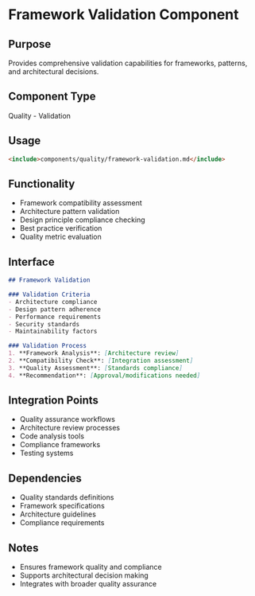 # Framework Validation Component

## Purpose
Provides comprehensive validation capabilities for frameworks, patterns, and architectural decisions.

## Component Type
Quality - Validation

## Usage
```markdown
<include>components/quality/framework-validation.md</include>
```

## Functionality
- Framework compatibility assessment
- Architecture pattern validation
- Design principle compliance checking
- Best practice verification
- Quality metric evaluation

## Interface
```markdown
## Framework Validation

### Validation Criteria
- Architecture compliance
- Design pattern adherence
- Performance requirements
- Security standards
- Maintainability factors

### Validation Process
1. **Framework Analysis**: [Architecture review]
2. **Compatibility Check**: [Integration assessment]
3. **Quality Assessment**: [Standards compliance]
4. **Recommendation**: [Approval/modifications needed]
```

## Integration Points
- Quality assurance workflows
- Architecture review processes
- Code analysis tools
- Compliance frameworks
- Testing systems

## Dependencies
- Quality standards definitions
- Framework specifications
- Architecture guidelines
- Compliance requirements

## Notes
- Ensures framework quality and compliance
- Supports architectural decision making
- Integrates with broader quality assurance